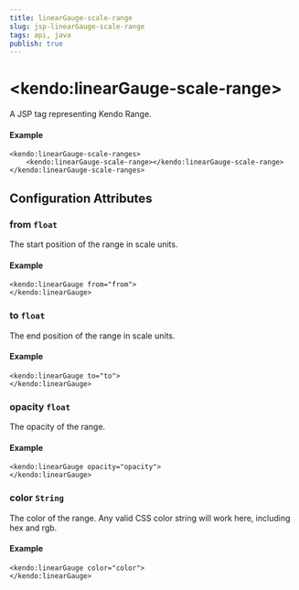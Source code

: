 ```yaml
---
title: linearGauge-scale-range
slug: jsp-linearGauge-scale-range
tags: api, java
publish: true
---
```


# \<kendo:linearGauge-scale-range\>
A JSP tag representing Kendo Range.

#### Example
    <kendo:linearGauge-scale-ranges>
        <kendo:linearGauge-scale-range></kendo:linearGauge-scale-range>
    </kendo:linearGauge-scale-ranges>


## Configuration Attributes


### from `float`

The start position of the range in scale units.

#### Example
    <kendo:linearGauge from="from">
    </kendo:linearGauge>



### to `float`

The end position of the range in scale units.

#### Example
    <kendo:linearGauge to="to">
    </kendo:linearGauge>



### opacity `float`

The opacity of the range.

#### Example
    <kendo:linearGauge opacity="opacity">
    </kendo:linearGauge>



### color `String`

The color of the range.
Any valid CSS color string will work here, including hex and rgb.

#### Example
    <kendo:linearGauge color="color">
    </kendo:linearGauge>


